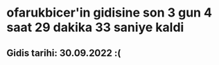 # ofarukbicer'in gidisine son 3 gun 4 saat 29 dakika 33 saniye kaldi

## Gidis tarihi: 30.09.2022 :(
